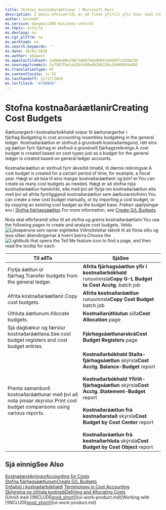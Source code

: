 ```yaml
---
title: Stofnun kostnaðaráætlunar | Microsoft Docs
description: Í þessu efnisatriði er að finna yfirlit yfir hvar skal stofna og greina kostnaðaráætlanir.
author: SorenGP
ms.service: dynamics365-business-central
ms.topic: article
ms.devlang: na
ms.tgt_pltfrm: na
ms.workload: na
ms.search.keywords: ''
ms.date: 10/01/2020
ms.author: edupont
ms.openlocfilehash: 2a8b8e88e296f36b8f4eb9bb41b05d5fc529b23b
ms.sourcegitcommit: 2e7307fbe1eb3b34d0ad9356226a19409054a402
ms.translationtype: HT
ms.contentlocale: is-IS
ms.lasthandoff: 12/17/2020
ms.locfileid: "4750956"
---
```

# <a name="creating-cost-budgets"></a><span data-ttu-id="6cfa8-103">Stofna kostnaðaráætlanir</span><span class="sxs-lookup"><span data-stu-id="6cfa8-103">Creating Cost Budgets</span></span>
<span data-ttu-id="6cfa8-104">Áætlunargerð í kostnaðarbókhaldi svipar til áætlunargerðar í fjárhag.</span><span class="sxs-lookup"><span data-stu-id="6cfa8-104">Budgeting in cost accounting resembles budgeting in the general ledger.</span></span> <span data-ttu-id="6cfa8-105">Kostnaðaráætlun er stofnuð á grundvelli kostnaðartegund, rétt eins og áætlun fyrir fjárhag er stofnuð á grundvelli fjárhagsreiknings.</span><span class="sxs-lookup"><span data-stu-id="6cfa8-105">A cost budget is created based on cost types just as a budget for the general ledger is created based on general ledger accounts.</span></span>  

<span data-ttu-id="6cfa8-106">Kostnaðaráætlun er stofnuð fyrir ákveðið tímabil, til dæmis reikningsár.</span><span class="sxs-lookup"><span data-stu-id="6cfa8-106">A cost budget is created for a certain period of time, for example, a fiscal year.</span></span> <span data-ttu-id="6cfa8-107">Hægt er að búa til eins margar kostnaðaráætlanir og þörf er.</span><span class="sxs-lookup"><span data-stu-id="6cfa8-107">You can create as many cost budgets as needed.</span></span> <span data-ttu-id="6cfa8-108">Hægt er að stofna nýja kostnaðaráætlun handvirkt, eða með því að flytja inn kostnaðaráætlun eða með því að afrita fyrirliggjandi kostnaðaráætlun sem áætlunarstofninn.</span><span class="sxs-lookup"><span data-stu-id="6cfa8-108">You can create a new cost budget manually, or by importing a cost budget, or by copying an existing cost budget as the budget base.</span></span> <span data-ttu-id="6cfa8-109">Frekari upplýsingar eru í [Stofna fjárhagsáætlun](finance-how-create-budgets.md).</span><span class="sxs-lookup"><span data-stu-id="6cfa8-109">For more information, see [Create G/L Budgets](finance-how-create-budgets.md).</span></span>

<span data-ttu-id="6cfa8-110">Nota skal eftirfarandi síður til að stofna og greina kostnaðaráætlanir.</span><span class="sxs-lookup"><span data-stu-id="6cfa8-110">You use the following pages to create and analyze cost budgets.</span></span> <span data-ttu-id="6cfa8-111">Veldu ![Ljósaperuna sem opnar eiginleika Viðmótsleitar](media/ui-search/search_small.png "Segðu mér hvað þú vilt gera") táknið til að finna síðu og lesa síðan ábendingarnar á hverri þeirra.</span><span class="sxs-lookup"><span data-stu-id="6cfa8-111">Choose the ![Lightbulb that opens the Tell Me feature](media/ui-search/search_small.png "Tell me what you want to do") icon to find a page, and then read the tooltip for each.</span></span>

|<span data-ttu-id="6cfa8-112">Til að</span><span class="sxs-lookup"><span data-stu-id="6cfa8-112">To</span></span>|<span data-ttu-id="6cfa8-113">Sjá</span><span class="sxs-lookup"><span data-stu-id="6cfa8-113">See</span></span>|  
|--------|---------|  
|<span data-ttu-id="6cfa8-114">Flytja áætlun úr fjárhag.</span><span class="sxs-lookup"><span data-stu-id="6cfa8-114">Transfer budgets from the general ledger.</span></span>|<span data-ttu-id="6cfa8-115">**Afrita fjárhagsáætlun yfir í kostnaðarbókhald** runuvinnsla</span><span class="sxs-lookup"><span data-stu-id="6cfa8-115">**Copy G-L Budget to Cost Acctg.** batch job</span></span>|  
|<span data-ttu-id="6cfa8-116">Afrita kostnaðaráætlanir.</span><span class="sxs-lookup"><span data-stu-id="6cfa8-116">Copy cost budgets.</span></span>|<span data-ttu-id="6cfa8-117">**Afrita kostnaðaráætlun** runuvinnsla</span><span class="sxs-lookup"><span data-stu-id="6cfa8-117">**Copy Cost Budget** batch job</span></span>|  
|<span data-ttu-id="6cfa8-118">Úthluta áætlunum.</span><span class="sxs-lookup"><span data-stu-id="6cfa8-118">Allocate budgets.</span></span>|<span data-ttu-id="6cfa8-119">**Kostnaðarúthlutun** síða</span><span class="sxs-lookup"><span data-stu-id="6cfa8-119">**Cost Allocation** page</span></span>|  
|<span data-ttu-id="6cfa8-120">Sjá dagbækur og færslur kostnaðaráætlana.</span><span class="sxs-lookup"><span data-stu-id="6cfa8-120">See cost budget registers and cost budget entries.</span></span>|<span data-ttu-id="6cfa8-121">**Fjárhagsáætlunarskrá**</span><span class="sxs-lookup"><span data-stu-id="6cfa8-121">**Cost Budget Registers** page</span></span>|  
|<span data-ttu-id="6cfa8-122">Prenta samanburð kostnaðaráætlunar með því að nota ýmsar skýrslur.</span><span class="sxs-lookup"><span data-stu-id="6cfa8-122">Print cost budget comparisons using various reports.</span></span>|<span data-ttu-id="6cfa8-123">**Kostnaðarbókhald Staða-fjárhagsáætlun** skýrsla</span><span class="sxs-lookup"><span data-stu-id="6cfa8-123">**Cost Acctg. Balance-Budget** report</span></span><br /><br /> <span data-ttu-id="6cfa8-124">**Kostnaðarbókhald Yfirlit-fjárhagsáætlun** skýrsla</span><span class="sxs-lookup"><span data-stu-id="6cfa8-124">**Cost Acctg. Statement-Budget** report</span></span><br /><br /> <span data-ttu-id="6cfa8-125">**Kostnaðaráætlun frá kostnaðarstað** skýrsla</span><span class="sxs-lookup"><span data-stu-id="6cfa8-125">**Cost Budget by Cost Center** report</span></span><br /><br /> <span data-ttu-id="6cfa8-126">**Kostnaðaráætlun frá kostnaðarhluta** skýrsla</span><span class="sxs-lookup"><span data-stu-id="6cfa8-126">**Cost Budget by Cost Object** report</span></span>|  

## <a name="see-also"></a><span data-ttu-id="6cfa8-127">Sjá einnig</span><span class="sxs-lookup"><span data-stu-id="6cfa8-127">See Also</span></span>  
[<span data-ttu-id="6cfa8-128">Kostnaðarreikningur</span><span class="sxs-lookup"><span data-stu-id="6cfa8-128">Accounting for Costs</span></span>](finance-manage-cost-accounting.md)  
[<span data-ttu-id="6cfa8-129">Stofna fjárhagsáætlunum</span><span class="sxs-lookup"><span data-stu-id="6cfa8-129">Create G/L Budgets</span></span>](finance-how-create-budgets.md)  
<span data-ttu-id="6cfa8-130">[Orðalisti í kostnaðarbókhaldi](finance-terminology-in-cost-accounting.md) </span><span class="sxs-lookup"><span data-stu-id="6cfa8-130">[Terminology in Cost Accounting](finance-terminology-in-cost-accounting.md) </span></span>  
[<span data-ttu-id="6cfa8-131">Skilgreina og úthluta kostnaði</span><span class="sxs-lookup"><span data-stu-id="6cfa8-131">Defining and Allocating Costs</span></span>](finance-define-and-allocate-costs.md)  
<span data-ttu-id="6cfa8-132">[Unnið með [!INCLUDE[prod_short](includes/prod_short.md)]](ui-work-product.md)</span><span class="sxs-lookup"><span data-stu-id="6cfa8-132">[Working with [!INCLUDE[prod_short](includes/prod_short.md)]](ui-work-product.md)</span></span>
